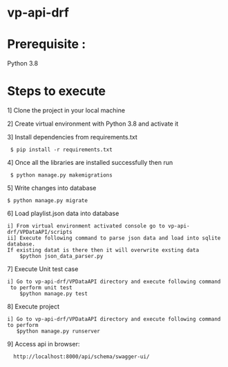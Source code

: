 # vp-api-drf
# Prerequisite :
Python 3.8

# Steps to execute
1] Clone the project in your local machine

2] Create virtual environment with Python 3.8 and activate it

3] Install dependencies from requirements.txt
 
     $ pip install -r requirements.txt
4] Once all the libraries are installed successfully then run

     $ python manage.py makemigrations
5] Write changes into database

    $ python manage.py migrate
6] Load playlist.json data into database

    i] From virtual environment activated console go to vp-api-drf/VPDataAPI/scripts
    ii] Execute following command to parse json data and load into sqlite database. 
    If existing datat is there then it will overwrite exsting data
        $python json_data_parser.py
7] Execute Unit test case

    i] Go to vp-api-drf/VPDataAPI directory and execute following command
     to perform unit test 
        $python manage.py test
8] Execute project

    i] Go to vp-api-drf/VPDataAPI directory and execute following command to perform 
       $python manage.py runserver
9] Access api in browser:

      http://localhost:8000/api/schema/swagger-ui/